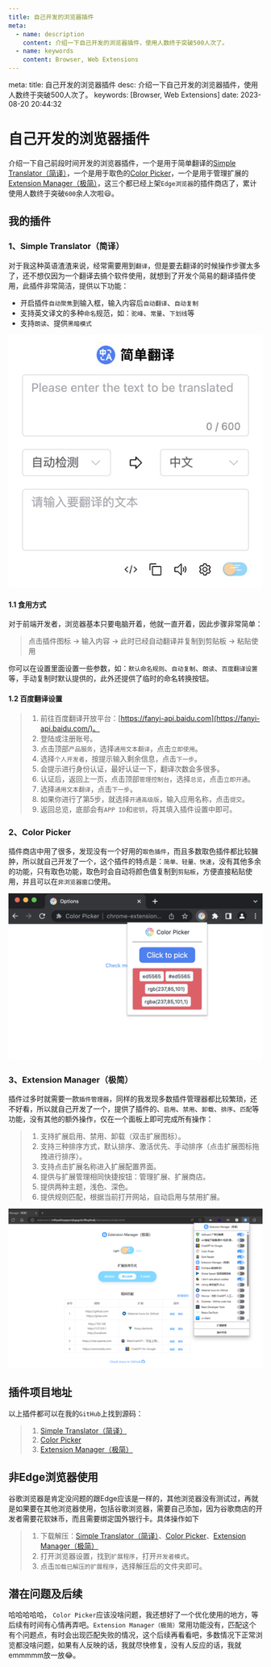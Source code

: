 ```yaml
---
title: 自己开发的浏览器插件
meta:
  - name: description
    content: 介绍一下自己开发的浏览器插件，使用人数终于突破500人次了。
  - name: keywords
    content: Browser, Web Extensions
---
```


<route lang="yaml">
meta:
  title: 自己开发的浏览器插件
  desc: 介绍一下自己开发的浏览器插件，使用人数终于突破500人次了。
  keywords: [Browser, Web Extensions]
  date: 2023-08-20 20:44:32
</route>

# 自己开发的浏览器插件

<!-- TODO 补充 Simple Translator（简译）-->

介绍一下自己前段时间开发的浏览器插件，一个是用于简单翻译的[Simple Translator（简译）](https://microsoftedge.microsoft.com/addons/detail/simple-translator（简易）/idejokphbhcbdjpibgibjppmolnmdlkj?hl=zh-CN)，一个是用于取色的[Color Picker](https://microsoftedge.microsoft.com/addons/detail/color-picker/kdalomkmijnajhdenobbpjckagnmgmdg?hl=zh-CN)，一个是用于管理扩展的[Extension Manager（极简）](https://microsoftedge.microsoft.com/addons/detail/extension-manager（极简）/pfiggkflfkhohkmegglgnlgakdbmjdfh?hl=zh-CN)，这三个都已经上架`Edge浏览器`的插件商店了，累计使用人数终于突破`600`余人次啦😃。

## 我的插件
### 1、Simple Translator（简译）

对于我这种英语渣渣来说，经常需要用到`翻译`，但是要去翻译的时候操作步骤太多了，还不想仅因为一个翻译去搞个软件使用，就想到了开发个简易的翻译插件使用，此插件非常简洁，提供以下功能：

- 开启插件`自动聚焦`到输入框，输入内容后`自动翻译`、`自动复制`
- 支持英文译文的多种`命名`规范，如：`驼峰`、`常量`、`下划线`等
- 支持`朗读`、提供`黑暗模式`

![Simple Translator（简译）](./images/translator.png)

#### 1.1 食用方式

对于前端开发者，浏览器基本只要电脑开着，他就一直开着，因此步骤非常简单：

> 点击插件图标 -> 输入内容 -> 此时已经自动翻译并复制到剪贴板 -> 粘贴使用

你可以在设置里面设置一些参数，如：`默认命名规则`、`自动复制`、`朗读`、`百度翻译设置`等，手动复制时默认提供的，此外还提供了临时的命名转换按钮。

#### 1.2 百度翻译设置

> 1. 前往百度翻译开放平台：[https://fanyi-api.baidu.com](https://fanyi-api.baidu.com/)。
> 2. 登陆或注册账号。
> 3. 点击顶部`产品服务`，选择`通用文本翻译`，点击`立即使用`。
> 4. 选择`个人开发者`，按提示输入剩余信息，点击`下一步`。
> 5. 会提示进行身份认证，最好认证一下，翻译次数会多很多。
> 6. 认证后，返回上一页，点击顶部`管理控制台`，选择`总览`，点击`立即开通`。
> 7. 选择`通用文本翻译`，点击`下一步`。
> 8. 如果你进行了第5步，就选择`开通高级版`，输入应用名称，点击`提交`。
> 9. 返回总览，底部会有`APP ID`和`密钥`，将其填入插件设置中即可。

### 2、Color Picker

插件商店中用了很多，发现没有一个好用的`取色插件`，而且多数取色插件都比较臃肿，所以就自己开发了一个，这个插件的特点是：`简单、轻量、快速`，没有其他多余的功能，只有取色功能，取色时会自动将颜色值复制到`剪贴板`，方便直接粘贴使用，并且可以在`非浏览器窗口`使用。

![Color Picker](./images/picker.png)

### 3、Extension Manager（极简）

插件过多时就需要一款`插件管理器`，同样的我发现多数插件管理器都比较繁琐，还不好看，所以就自己开发了一个，提供了插件的、`启用`、`禁用`、`卸载`、`排序`、`匹配`等功能，没有其他的额外操作，仅在一个面板上即可完成所有操作：

> 1. 支持扩展启用、禁用、卸载（双击扩展图标）。
> 2. 支持三种排序方式，默认排序、激活优先、手动排序（点击扩展图标拖拽进行排序）。
> 3. 支持点击扩展名称进入扩展配置界面。
> 4. 提供与扩展管理相同快捷按钮：管理扩展、扩展商店。
> 5. 提供两种主题，浅色、深色。
> 6. 提供规则匹配，根据当前打开网站，自动启用与禁用扩展。

![Extension Manager](./images/ext-manager.png)

## 插件项目地址

以上插件都可以在我的`GitHub`上找到源码：

> 1. [Simple Translator（简译）](https://github.com/AnthonyJu/webext-simple-translator)
> 2. [Color Picker](https://github.com/AnthonyJu/webext-color-picker)
> 3. [Extension Manager（极简）](https://github.com/AnthonyJu/webext-minimalism-extension-manager)

## 非Edge浏览器使用

谷歌浏览器是肯定没问题的跟Edge应该是一样的，其他浏览器没有测试过，再就是如果要在其他浏览器使用，包括谷歌浏览器，需要自己添加，因为谷歌商店的开发者需要花软妹币，而且需要绑定国外银行卡。具体操作如下

<!-- TODO 补充 Simple Translator（简译）压缩包地址 -->

> 1. 下载解压：[Simple Translator（简译）](https://github.com/AnthonyJu/webext-simple-translator)、[Color Picker](https://raw.githubusercontent.com/AnthonyJu/static/main/color-picker/extension.zip)、[Extension Manager（极简）](https://raw.githubusercontent.com/AnthonyJu/static/main/minimalism-extension-manager/extension.zip)
> 2. 打开浏览器设置，找到`扩展程序`，打开`开发者模式`。
> 3. 点击`加载已解压的扩展程序`，选择解压后的文件夹即可。

## 潜在问题及后续

哈哈哈哈哈， `Color Picker`应该没啥问题，我还想好了一个优化使用的地方，等后续有时间有心情再弄吧。`Extension Manager（极简）`常用功能没有，匹配这个有个问题点，有时会出现匹配失败的情况，这个后续再看看吧，多数情况下正常浏览都没啥问题，如果有人反映的话，我就尽快修复，没有人反应的话，我就emmmmm放一放😂。

